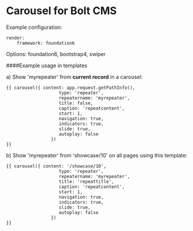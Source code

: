 Carousel for Bolt CMS
=====================

Example configuration:

```
render:
    framework: foundation6
```
Options: foundation6, bootstrap4, swiper

####Example usage in templates


a) Show 'myrepeater' from **current record** in a carousel:

```
{{ carousel({ content: app.request.getPathInfo(), 
                    type: 'repeater',
                    repeatername: 'myrepeater', 
                    title: false, 
                    caption: 'repeatcontent', 
                    start: 1,
                    navigation: true, 
                    indicators: true,
                    slide: true,
                    autoplay: false
                 })
}}
```

b) Show 'myrepeater' from 'showcase/10' on all pages using this template:

```
{{ carousel({ content: '/showcase/10', 
                    type: 'repeater',
                    repeatername: 'myrepeater', 
                    title: 'repeattitle', 
                    caption: 'repeatcontent', 
                    start: 1,
                    navigation: true, 
                    indicators: true,
                    slide: true,
                    autoplay: false
                 })
}}
```